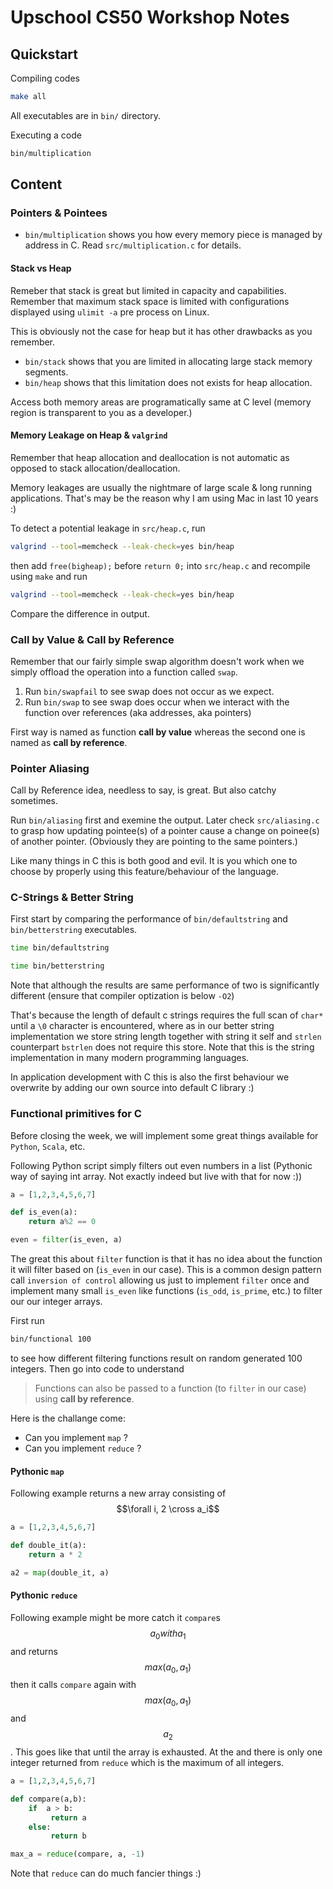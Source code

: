 # Upschool CS50 Workshop Notes

## Quickstart

Compiling codes

```bash
make all
```

All executables are in `bin/` directory. 

Executing a code 

```bash
bin/multiplication
```

## Content

### Pointers & Pointees

* `bin/multiplication` shows you how every memory piece is managed by address in C. Read `src/multiplication.c` for details.

#### Stack vs Heap

Remeber that stack is great but limited in capacity and capabilities. Remember that maximum stack space is limited with configurations displayed using `ulimit -a` pre process on Linux.

This is obviously not the case for heap but it has other drawbacks as you remember.

* `bin/stack` shows that you are limited in allocating large stack memory segments.
* `bin/heap` shows that this limitation does not exists for heap allocation. 

Access both memory areas are programatically same at C level (memory region is transparent to you as a developer.)


#### Memory Leakage on Heap & `valgrind`

Remember that heap allocation and deallocation is not automatic as opposed to stack allocation/deallocation. 

Memory leakages are usually the nightmare of large scale & long running applications. That's may be the reason why I am using Mac in last 10 years :)

To detect a potential leakage in `src/heap.c`, run

```bash
valgrind --tool=memcheck --leak-check=yes bin/heap
```

then add `free(bigheap);` before `return 0;` into `src/heap.c` and recompile using `make` and run 

```bash
valgrind --tool=memcheck --leak-check=yes bin/heap
```

Compare the difference in output.

### Call by Value & Call by Reference

Remember that our fairly simple swap algorithm doesn't work when we simply offload the operation into a function called `swap`.

1. Run `bin/swapfail` to see swap does not occur as we expect.
2. Run `bin/swap` to see swap does occur when we interact with the function over references (aka addresses, aka pointers)

First way is named as function **call by value** whereas the second one is named as **call by reference**.

### Pointer Aliasing

Call by Reference idea, needless to say, is great. But also catchy sometimes. 

Run `bin/aliasing` first and exemine the output. Later check `src/aliasing.c` to grasp how updating pointee(s) of a pointer cause a change on poinee(s) of another pointer. (Obviously they are pointing to the same pointers.)

Like many things in C this is both good and evil. It is you which one to choose by properly using this feature/behaviour of the language.

### C-Strings & Better String

First start by comparing the performance of `bin/defaultstring` and `bin/betterstring` executables.

```bash
time bin/defaultstring
```

```bash
time bin/betterstring
```

Note that although the results are same performance of two is significantly different (ensure that compiler optization is below `-O2`)

That's because the length of default c strings requires the full scan of `char*` until a `\0` character is encountered, where as in our better string implementation we store string length together with string it self and `strlen` counterpart `bstrlen` does not require this store. Note that this is the string implementation in many modern programming languages.

In application development with C this is also the first behaviour we overwrite by adding our own source into default C library :)

### Functional primitives for C

Before closing the week, we will implement some great things available for `Python`, `Scala`, etc. 

Following Python script simply filters out even numbers in a list (Pythonic way of saying int array. Not exactly indeed but live with that for now :))

```python
a = [1,2,3,4,5,6,7]

def is_even(a):
    return a%2 == 0

even = filter(is_even, a)
```

The great this about `filter` function is that it has no idea about the function it will filter based on (`is_even` in our case). This is a common design pattern call `inversion of control` allowing us just to implement `filter` once and implement many small `is_even` like functions (`is_odd`, `is_prime`, etc.) to filter our our integer arrays.

First run 

```bash
bin/functional 100
```

to see how different filtering functions result on random generated 100 integers. Then go into code to understand

> Functions can also be passed to a function (to `filter` in our case) using **call by reference**.


Here is the challange come:
* Can you implement `map` ?
* Can you implement `reduce` ? 

#### Pythonic `map`

Following example returns a new array consisting of $$\forall i, 2 \cross a_i$$

```python
a = [1,2,3,4,5,6,7]

def double_it(a):
    return a * 2

a2 = map(double_it, a)
```

#### Pythonic `reduce`

Following example might be more catch it `compare`s $$a_0 with a_1$$ and returns $$max(a_0, a_1)$$ then it calls `compare` again with $$max(a_0, a_1)$$ and $$a_2$$. This goes like that until the array is exhausted. At the and there is only one integer returned from `reduce` which is the maximum of all integers. 

```python
a = [1,2,3,4,5,6,7]

def compare(a,b):
    if  a > b:
         return a
    else:
         return b

max_a = reduce(compare, a, -1)
```

Note that `reduce` can do much fancier things :)